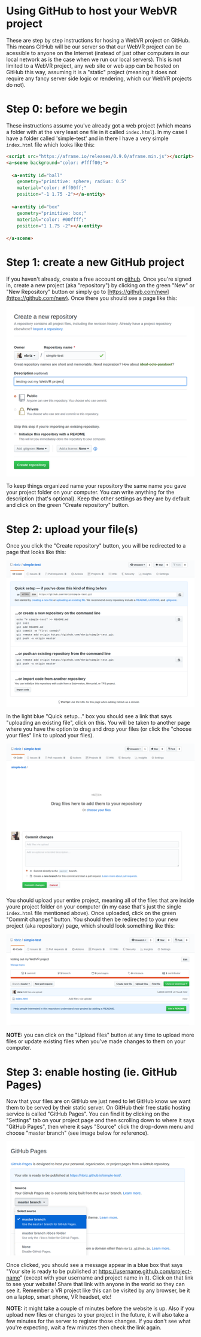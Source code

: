 
# Using GitHub to host your WebVR project

These are step by step instructions for hosing a WebVR project on GitHub. This means GitHub will be our server so that our WebVR project can be acessible to anyone on the Internet (instead of just other computers in our local network as is the case when we run our local servers). This is not limited to a WebVR project, any web site or web app can be hosted on GitHub this way, assuming it is a "static" project (meaning it does not require any fancy server side logic or rendering, which our WebVR projects do not).

# Step 0: before we begin

These instructions assume you've already got a web project (which means a folder with at the very least one file in it called `index.html`). In my case I have a folder called 'simple-test' and in there I have a very simple `index.html` file which looks like this:
```html
<script src="https://aframe.io/releases/0.9.0/aframe.min.js"></script>
<a-scene background="color: #ffff00;">

  <a-entity id="ball"
    geometry="primitive: sphere; radius: 0.5"
    material="color: #ff00ff;"
    position="-1 1.75 -2"></a-entity>

  <a-entity id="box"
    geometry="primitive: box;"
    material="color: #00ffff;"
    position="1 1.75 -2"></a-entity>

</a-scene>
```

# Step 1: create a new GitHub project

If you haven't already, create a free account on [github](https://github.com/). Once you're signed in, create a new project (aka "repository") by clicking on the green "New" or "New Repository" button or simply go to [https://github.com/new](https://github.com/new). Once there you should see a page like this:

![new project](images/create-project.png)

To keep things organized name your repository the same name you gave your project folder on your computer. You can write anything for the description (that's optional). Keep the other settings as they are by default and click on the green "Create repository" button.

# Step 2: upload your file(s)

Once you click the "Create repository" button, you will be redirected to a page that looks like this:

![import code](images/import-code.png)

In the light blue "Quick setup..." box you should see a link that says "uploading an existing file", click on this. You will be taken to another page where you have the option to drag and drop your files (or click the "choose your files" link to upload your files).

![commit-code](images/commit-code.png)

You should upload your entire project, meaning all of the files that are inside youre project folder on your computer (in my case that's just the single `index.html` file mentioned above). Once uploaded, click on the green "Commit changes" button. You should then be redirected to your new project (aka repository) page, which should look something like this:

![repo-ready](images/repo-ready.png)

**NOTE:** you can click on the "Upload files" button at any time to upload more files or update existing files when you've made changes to them on your computer.

# Step 3: enable hosting (ie. GitHub Pages)

Now that your files are on GitHub we just need to let GitHub know we want them to be served by their static server. On GitHub their free static hosting service is called "GitHub Pages". You can find it by clicking on the "Settings" tab on your project page and then scrolling down to where it says "GitHub Pages", then where it says "Source" click the drop-down menu and choose "master branch" (see image below for reference).

![github-pages](images/github-pages.png)

Once clicked, you should see a message appear in a blue box that says "Your site is ready to be published at https://username.github.com/project-name" (except with your username and project name in it). Click on that link to see your website! Share that link with anyone in the world so they can see it. Remember a VR project like this can be visited by any browser, be it on a laptop, smart phone, VR headset, etc!

**NOTE:** it might take a couple of minutes before the website is up. Also if you upload new files or changes to your project in the future, it will also take a few minutes for the server to register those changes. If you don't see what you're expecting, wait a few minutes then check the link again.
